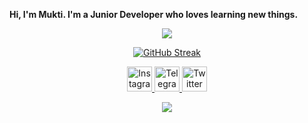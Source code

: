 <strong>Hi, I'm Mukti. 
I'm a Junior Developer who loves learning new things.</strong>
<div>
  <p align="center">
    <img src="https://github-readme-stats.vercel.app/api/top-langs?username=muktiaji13&layout=compact&langs_count=10&border_color=ffffff&theme=codeSTACKr"/>
  </p>
  <p align="center">
   <a href="https://git.io/streak-stats">
     <img src="https://github-readme-streak-stat-topaz.vercel.app?user=muktiaji13&theme=dark&border_radius=4&locale=id" alt="GitHub Streak" />
   </a>
  </p>
 <p align="center">
  <a href="https://instagram.com/mukticuy1" target="_blank">
    <img src="https://upload.wikimedia.org/wikipedia/commons/a/a5/Instagram_icon.png" alt="Instagram" width="40" height="40">
  </a>
  <a href="https://t.me/mukticuy1" target="_blank">
    <img src="https://upload.wikimedia.org/wikipedia/commons/8/82/Telegram_logo.svg" alt="Telegram" width="40" height="40">
  </a>
  <a href="https://twitter.com/yogah_cuy" target="_blank">
    <img src="https://static.wikia.nocookie.net/tiktok/images/e/eb/TikTok_Logo.png/revision/latest?cb=20210816124125" alt="Twitter" width="40" height="40">
  </a>
</p>
<p align="center">
  <img src="https://img.shields.io/badge/-Laravel-red?style=for-the-badge&logo=laravel&logoColor=white"/>
</p>
</div>

<!--
**muktiaji13/muktiaji13** is a ✨ _special_ ✨ repository because its `README.md` (this file) appears on your GitHub profile.

Here are some ideas to get you started:

- 🔭 I’m currently working on ...
- 🌱 I’m currently learning ...
- 👯 I’m looking to collaborate on ...
- 🤔 I’m looking for help with ...
- 💬 Ask me about ...
- 📫 How to reach me: ...
- 😄 Pronouns: ...
- ⚡ Fun fact: ...
-->
